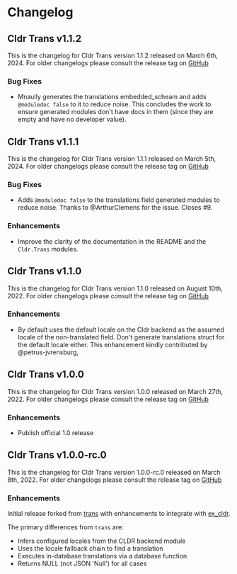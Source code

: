 # Changelog

## Cldr Trans v1.1.2

This is the changelog for Cldr Trans version 1.1.2 released on March 6th, 2024.  For older changelogs please consult the release tag on [GitHub](https://github.com/elixir-cldr/cldr_trans/tags)

### Bug Fixes

* Mnaully generates the translations embedded_scheam and adds `@moduledoc false` to it to reduce noise. This concludes the work to ensure generated modules don't have docs in them (since they are empty and have no developer value).

## Cldr Trans v1.1.1

This is the changelog for Cldr Trans version 1.1.1 released on March 5th, 2024.  For older changelogs please consult the release tag on [GitHub](https://github.com/elixir-cldr/cldr_trans/tags)

### Bug Fixes

* Adds `@moduledoc false` to the translations field generated modules to reduce noise. Thanks to @ArthurClemens for the issue. Closes #9.

### Enhancements

* Improve the clarity of the documentation in the README and the `Cldr.Trans` modules.

## Cldr Trans v1.1.0

This is the changelog for Cldr Trans version 1.1.0 released on August 10th, 2022.  For older changelogs please consult the release tag on [GitHub](https://github.com/elixir-cldr/cldr_trans/tags)

### Enhancements

* By default uses the default locale on the Cldr backend as the assumed locale of the non-translated field. Don't generate translations struct for the default locale either. This enhancement kindly contributed by @petrus-jvrensburg,

## Cldr Trans v1.0.0

This is the changelog for Cldr Trans version 1.0.0 released on March 27th, 2022.  For older changelogs please consult the release tag on [GitHub](https://github.com/elixir-cldr/cldr_trans/tags)

### Enhancements

* Publish official 1.0 release

## Cldr Trans v1.0.0-rc.0

This is the changelog for Cldr Trans version 1.0.0-rc.0 released on March 8th, 2022.  For older changelogs please consult the release tag on [GitHub](https://github.com/elixir-cldr/cldr_trans/tags)

### Enhancements

Initial release forked from [trans](https://github.com/crbelaus/trans) with enhancements to integrate with [ex_cldr](https://hex.pm/packages/ex_cldr).

The primary differences from `trans` are:
* Infers configured locales from the CLDR backend module
* Uses the locale fallback chain to find a translation
* Executes in-database translations via a database function
* Returns NULL (not JSON 'Null') for all cases

